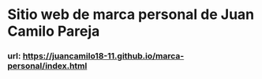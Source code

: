 # Sitio web de marca personal de Juan Camilo Pareja
### url: https://juancamilo18-11.github.io/marca-personal/index.html
